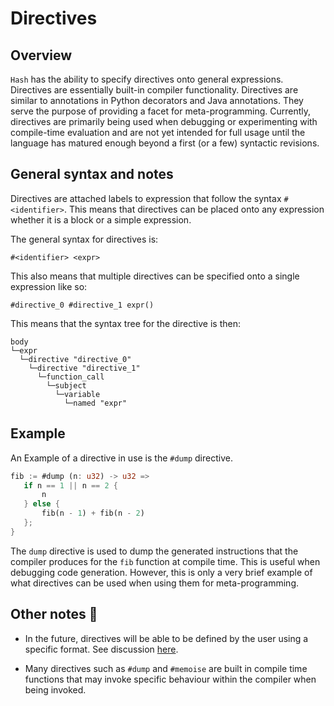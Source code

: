 # Directives

## Overview

`Hash` has the ability to specify directives onto general expressions. Directives 
are essentially built-in compiler functionality. Directives are similar to annotations 
in Python decorators and Java annotations. They serve the purpose of providing a 
facet for meta-programming. Currently, directives are primarily being used when 
debugging or experimenting with compile-time evaluation and are not yet intended for full 
usage until the language has matured enough beyond a first (or a few) syntactic 
revisions.

## General syntax and notes

Directives are attached labels to expression that follow the syntax `#<identifier>`. 
This means that directives can be placed onto any expression whether it is a block
or a simple expression. 

The general syntax for directives is:

```
#<identifier> <expr>
```

This also means that multiple directives can be specified onto a single expression like so:

```
#directive_0 #directive_1 expr()
```
This means that the syntax tree for the directive is then:
```
body
└─expr
  └─directive "directive_0"
    └─directive "directive_1"
      └─function_call
        └─subject
          └─variable
            └─named "expr"
```


## Example

An Example of a directive in use is the `#dump` directive.

```rust
fib := #dump (n: u32) -> u32 => 
   if n == 1 || n == 2 {
       n
   } else {
       fib(n - 1) + fib(n - 2)
   };
}
```

The `dump` directive is used to dump the generated instructions that the compiler produces for 
the `fib` function at compile time. This is useful when debugging code generation. However, 
this is only a very brief example of what directives can be used when using them for 
meta-programming.




## Other notes 🚧

- In the future, directives will be able to be defined by the user using a specific format. 
See discussion [here](https://github.com/hash-org/lang/discussions/149#discussioncomment-2603749).

- Many directives such as `#dump` and `#memoise` are built in compile time functions that 
may invoke specific behaviour within the compiler when being invoked.
